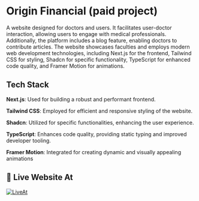 
# Origin Financial (paid project)

A website designed for doctors and users. It facilitates user-doctor interaction, allowing users to engage with medical professionals. Additionally, the platform includes a blog feature, enabling doctors to contribute articles. The website showcases faculties and employs modern web development technologies, including Next.js for the frontend, Tailwind CSS for styling, Shadcn for specific functionality, TypeScript for enhanced code quality, and Framer Motion for animations.




## Tech Stack


**Next.js**: Used for building a robust and performant frontend.

**Tailwind CSS**: Employed for efficient and responsive styling of the website.

**Shadcn**: Utilized for specific functionalities, enhancing the user experience.

**TypeScript**: Enhances code quality, providing static typing and improved developer tooling.

**Framer Motion**: Integrated for creating dynamic and visually appealing animations



## 🔗 Live Website At

[![LiveAt](https://img.shields.io/badge/Liveat-000?style=for-the-badge&logo=web&logoColor=white)](https://origin-fincancial.vercel.app/)

